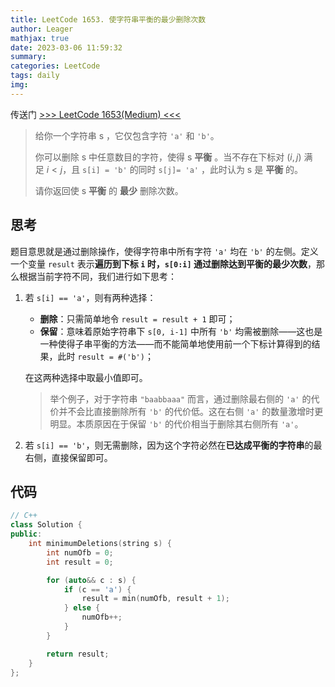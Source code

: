 ```yaml
---
title: LeetCode 1653. 使字符串平衡的最少删除次数
author: Leager
mathjax: true
date: 2023-03-06 11:59:32
summary:
categories: LeetCode
tags: daily
img:
---
```


传送门 [>>> LeetCode 1653(Medium) <<<](https://leetcode.cn/problems/minimum-deletions-to-make-string-balanced/)

<!--more-->

> 给你一个字符串 s ，它仅包含字符 `'a'` 和 `'b'​​​`​。
>
> 你可以删除 s 中任意数目的字符，使得 s **平衡** 。当不存在下标对 $(i, j)$ 满足 $i < j$，且 `s[i] = 'b'` 的同时 `s[j]= 'a'` ，此时认为 s 是 **平衡** 的。
>
> 请你返回使 s **平衡** 的 **最少** 删除次数。

## 思考

题目意思就是通过删除操作，使得字符串中所有字符 `'a'` 均在 `'b'` 的左侧。定义一个变量 `result` 表示**遍历到下标 `i` 时，`s[0:i]` 通过删除达到平衡的最少次数**，那么根据当前字符不同，我们进行如下思考：

1. 若 `s[i] == 'a'`，则有两种选择：
   - **删除**：只需简单地令 `result = result + 1` 即可；
   - **保留**：意味着原始字符串下 `s[0, i-1]` 中所有 `'b'` 均需被删除——这也是一种使得子串平衡的方法——而不能简单地使用前一个下标计算得到的结果，此时 `result = #('b')`；
 
    在这两种选择中取最小值即可。

    > 举个例子，对于字符串 `"baabbaaa"` 而言，通过删除最右侧的 `'a'` 的代价并不会比直接删除所有 `'b'` 的代价低。这在右侧 `'a'` 的数量激增时更明显。本质原因在于保留 `'b'` 的代价相当于删除其右侧所有 `'a'`。

2. 若 `s[i] == 'b'`，则无需删除，因为这个字符必然在**已达成平衡的字符串**的最右侧，直接保留即可。

## 代码

```c++
// C++
class Solution {
public:
    int minimumDeletions(string s) {
        int numOfb = 0;
        int result = 0;

        for (auto&& c : s) {
            if (c == 'a') {
                result = min(numOfb, result + 1);
            } else {
                numOfb++;
            }
        }

        return result;
    }
};
```